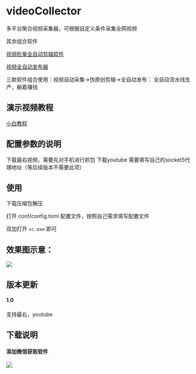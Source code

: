 # videoCollector

多平台聚合视频采集器，可根据自定义条件采集全网视频

其余组合软件

[视频批量全自动剪辑软件](https://github.com/suifengqjn/videoWater)

[视频全自动发布器](https://github.com/suifengqjn/mediaBot)



三款软件组合使用：视频自动采集->伪原创剪辑->全自动发布： 全自动流水线生产，躺着赚钱


## 演示视频教程

[小白教程]()

## 配置参数的说明
下载最右视频，需要先对手机进行抓包
下载youtube 需要填写自己的socket5代理地址（等后续版本不需要此项）


## 使用

下载压缩包解压

打开 conf/config.toml 配置文件，按照自己需求填写配置文件

双加打开 `vc.exe` 即可


## 效果图示意：

![](https://github.com/suifengqjn/videoCollector/blob/master/img/1.png?raw=true)

## 版本更新

#### 1.0 
支持最右，youtube


## 下载说明

#### 添加微信获取软件

![](https://github.com/suifengqjn/videoWater/blob/master/image/wechat.jpeg?raw=true)